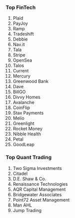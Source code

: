 ### Top FinTech
1. Plaid
2. PayJoy
3. Ramp
4. Tradeshift
5. Debbie
6. Nav.it
7. Tala
8. Stripe
9. OpenSea
10. Talos
11. Current
12. Mercury
13. Greenwood Bank
14. Dave
15. BillGO
16. Divvy Homes
17. Avalanche
18. CoinFlip
19. Stax Payments
20. Melio
21. Greenlight
22. Rocket Money
23. Nibble Health
24. Petal
25. GoodLeap

### Top Quant Trading
1. Two Sigma Investments
2. Citadel
3. D.E. Shaw & Co.
4. Renaissance Technologies
5. AQR Capital Management
6. Bridgewater Associates
7. Point72 Asset Management
8. Man AHL
9. Jump Trading
